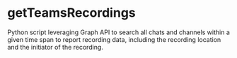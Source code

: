 # getTeamsRecordings
Python script leveraging Graph API to search all chats and channels within a given time span to report recording data, including the recording location and the initiator of the recording. 
